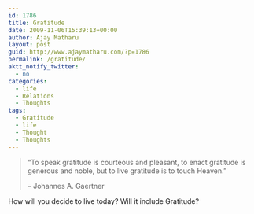 ```yaml
---
id: 1786
title: Gratitude
date: 2009-11-06T15:39:13+00:00
author: Ajay Matharu
layout: post
guid: http://www.ajaymatharu.com/?p=1786
permalink: /gratitude/
aktt_notify_twitter:
  - no
categories:
  - life
  - Relations
  - Thoughts
tags:
  - Gratitude
  - life
  - Thought
  - Thoughts
---
```

> &#8220;To speak gratitude is courteous and pleasant, to enact gratitude is generous and noble, but to live gratitude is to touch Heaven.&#8221;
> 
> &#8211; Johannes A. Gaertner

How will you decide to live today? Will it include Gratitude?